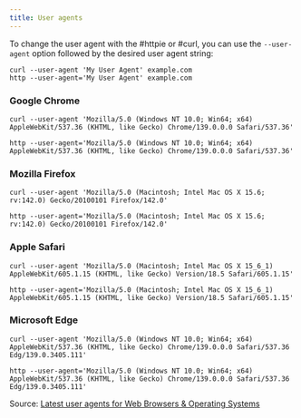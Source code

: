 ```yaml
---
title: User agents
---
```


To change the user agent with the #httpie or #curl, you can use the
`--user-agent` option followed by the desired user agent string:

```shell
curl --user-agent 'My User Agent' example.com
http --user-agent='My User Agent' example.com
```

### Google Chrome

```shell
curl --user-agent 'Mozilla/5.0 (Windows NT 10.0; Win64; x64) AppleWebKit/537.36 (KHTML, like Gecko) Chrome/139.0.0.0 Safari/537.36'
```

```shell
http --user-agent='Mozilla/5.0 (Windows NT 10.0; Win64; x64) AppleWebKit/537.36 (KHTML, like Gecko) Chrome/139.0.0.0 Safari/537.36'
```

### Mozilla Firefox

```shell
curl --user-agent 'Mozilla/5.0 (Macintosh; Intel Mac OS X 15.6; rv:142.0) Gecko/20100101 Firefox/142.0'
```

```shell
http --user-agent='Mozilla/5.0 (Macintosh; Intel Mac OS X 15.6; rv:142.0) Gecko/20100101 Firefox/142.0'
```

### Apple Safari

```shell
curl --user-agent 'Mozilla/5.0 (Macintosh; Intel Mac OS X 15_6_1) AppleWebKit/605.1.15 (KHTML, like Gecko) Version/18.5 Safari/605.1.15'
```

```shell
http --user-agent='Mozilla/5.0 (Macintosh; Intel Mac OS X 15_6_1) AppleWebKit/605.1.15 (KHTML, like Gecko) Version/18.5 Safari/605.1.15'
```

### Microsoft Edge

```shell
curl --user-agent 'Mozilla/5.0 (Windows NT 10.0; Win64; x64) AppleWebKit/537.36 (KHTML, like Gecko) Chrome/139.0.0.0 Safari/537.36 Edg/139.0.3405.111'
```

```shell
http --user-agent='Mozilla/5.0 (Windows NT 10.0; Win64; x64) AppleWebKit/537.36 (KHTML, like Gecko) Chrome/139.0.0.0 Safari/537.36 Edg/139.0.3405.111'
```

Source: [Latest user agents for Web Browsers & Operating Systems](https://www.whatismybrowser.com/guides/the-latest-user-agent/)
